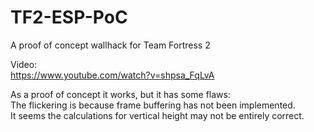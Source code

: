 # TF2-ESP-PoC
A proof of concept wallhack for Team Fortress 2  

Video:  
https://www.youtube.com/watch?v=shpsa_FqLvA  
  
As a proof of concept it works, but it has some flaws:  
	The flickering is because frame buffering has not been implemented.  
	It seems the calculations for vertical height may not be entirely correct.
